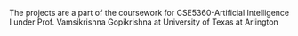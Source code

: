 The projects are a part of the coursework for CSE5360-Artificial Intelligence I under Prof. Vamsikrishna Gopikrishna at University of Texas at Arlington
